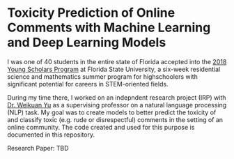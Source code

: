 # Toxicity Prediction of Online Comments with Machine Learning and Deep Learning Models

I was one of 40 students in the entire state of Florida accepted into the [2018 Young Scholars Program](https://www.bio.fsu.edu/ysp/) at Florida State University, a six-week residential science and mathematics summer program for highschoolers with significant potential for careers in STEM-oriented fields.

During my time there, I worked on an indepndent research project (IRP) with [Dr. Weikuan Yu](https://www.cs.fsu.edu/~yuw/) as a supervising professor on a natural language processing (NLP) task. My goal was to create models to better predict the toxicity of and classify toxic (e.g. rude or disrespectful) comments in the setting of an online community. The code created and used for this purpose is documented in this repository.

Research Paper: TBD

